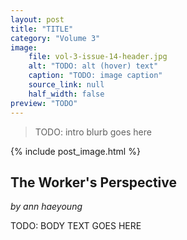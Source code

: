 ```yaml
---
layout: post
title: "TITLE"
category: "Volume 3"
image:
    file: vol-3-issue-14-header.jpg
    alt: "TODO: alt (hover) text"
    caption: "TODO: image caption"
    source_link: null
    half_width: false
preview: "TODO"
---
```


> TODO: intro blurb goes here

<!-- DO NOT remove the excerpt tag -->
<!--excerpt-->
<!-- remaining content goes below here -->

<!-- DO NOT remove the header image -->
{% include post_image.html %}

## The Worker's Perspective

_by ann haeyoung_

TODO: BODY TEXT GOES HERE
